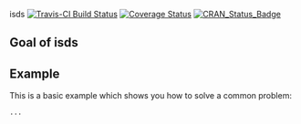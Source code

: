 isds [![Travis-CI Build Status](https://travis-ci.org/bfatemi/isds.svg?branch=master)](https://travis-ci.org/bfatemi/isds) [![Coverage Status](https://img.shields.io/codecov/c/github/bfatemi/isds/master.svg)](https://codecov.io/github/bfatemi/isds?branch=master) [![CRAN_Status_Badge](http://www.r-pkg.org/badges/version/isds)](https://cran.r-project.org/package=isds)

## Goal of isds

## Example

This is a basic example which shows you how to solve a common problem:

```R
...
```
